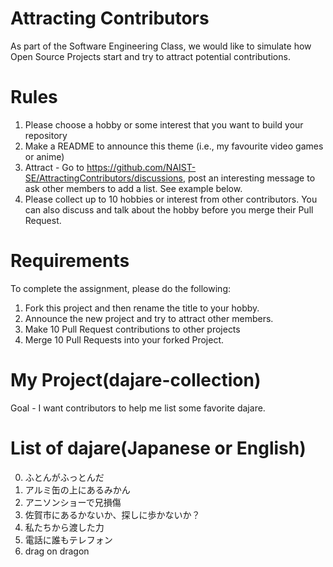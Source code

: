 # Attracting Contributors
As part of the Software Engineering Class, we would like to simulate how Open Source Projects start and try to attract potential contributions.

# Rules

1. Please choose a hobby or some interest that you want to build your repository
2. Make a README to announce this theme (i.e., my favourite video games or anime)
3. Attract - Go to https://github.com/NAIST-SE/AttractingContributors/discussions, post an interesting message to ask other members to add a list. See example below.
4. Please collect up to 10 hobbies or interest from other contributors. You can also discuss and talk about the hobby before you merge their Pull Request.

# Requirements
To complete the assignment, please do the following:
1. Fork this project and then rename the title to your hobby.
2. Announce the new project and try to attract other members.
3. Make 10 Pull Request contributions to other projects
4. Merge 10 Pull Requests into your forked Project.

# My Project(dajare-collection)
Goal - I want contributors to help me list some favorite dajare.

# List of dajare(Japanese or English)
0. ふとんがふっとんだ
1. アルミ缶の上にあるみかん
2. アニソンショーで兄損傷
3. 佐賀市にあるかないか、探しに歩かないか？
4. 私たちから渡した力
5. 電話に誰もテレフォン
6. drag on dragon

